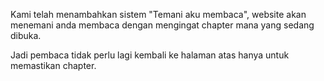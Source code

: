 Kami telah menambahkan sistem "Temani aku membaca", website akan menemani anda membaca dengan mengingat chapter mana yang sedang dibuka.


Jadi pembaca tidak perlu lagi kembali ke halaman atas hanya untuk memastikan chapter.


